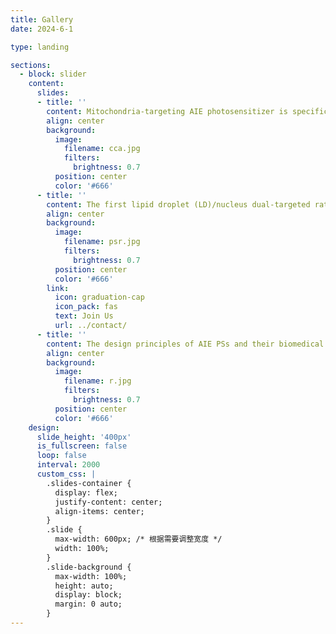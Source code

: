 ```yaml
---
title: Gallery
date: 2024-6-1

type: landing

sections:
  - block: slider
    content:
      slides:
      - title: ''
        content: Mitochondria-targeting AIE photosensitizer is specifically synthesized inside cancer cells, realizing precise photodynamic therapy
        align: center
        background:
          image:
            filename: cca.jpg
            filters:
              brightness: 0.7
          position: center
          color: '#666'
      - title: ''
        content: The first lipid droplet (LD)/nucleus dual-targeted ratiometric fluorescence probe, CQPP, for monitoring polarity change was developed.
        align: center
        background:
          image:
            filename: psr.jpg
            filters:
              brightness: 0.7
          position: center
          color: '#666'
        link:
          icon: graduation-cap
          icon_pack: fas
          text: Join Us
          url: ../contact/
      - title: ''
        content: The design principles of AIE PSs and their biomedical applications are discussed in detail.
        align: center
        background:
          image:
            filename: r.jpg
            filters:
              brightness: 0.7
          position: center
          color: '#666'
    design:
      slide_height: '400px'
      is_fullscreen: false
      loop: false
      interval: 2000
      custom_css: |
        .slides-container {
          display: flex;
          justify-content: center;
          align-items: center;
        }
        .slide {
          max-width: 600px; /* 根据需要调整宽度 */
          width: 100%;
        }
        .slide-background {
          max-width: 100%;
          height: auto;
          display: block;
          margin: 0 auto;
        }
---
```

